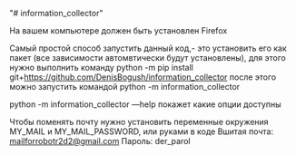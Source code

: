 "# information_collector" 

На вашем компьютере должен быть установлен Firefox 

Самый простой способ запустить данный код,- это установить его как пакет (все зависимости автомвтически будут установлены),
для этого нужно выполнить команду python -m pip install git+https://github.com/DenisBogush/information_collector
после этого можно запустить командой python -m information_collector

python -m information_collector —help
покажет какие опции доступны

Чтобы поменять почту нужно установить переменные окружения MY_MAIL и MY_MAIL_PASSWORD, или руками в коде
Вшитая почта: mailforrobotr2d2@gmail.com
Пароль: der_parol
